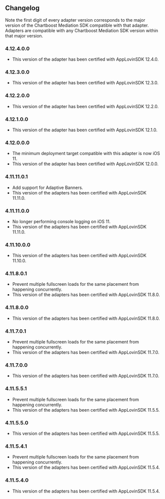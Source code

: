 ## Changelog

Note the first digit of every adapter version corresponds to the major version of the Chartboost Mediation SDK compatible with that adapter. 
Adapters are compatible with any Chartboost Mediation SDK version within that major version.

### 4.12.4.0.0
- This version of the adapter has been certified with AppLovinSDK 12.4.0.

### 4.12.3.0.0
- This version of the adapter has been certified with AppLovinSDK 12.3.0.

### 4.12.2.0.0
- This version of the adapter has been certified with AppLovinSDK 12.2.0.

### 4.12.1.0.0
- This version of the adapter has been certified with AppLovinSDK 12.1.0.

### 4.12.0.0.0
- The minimum deployment target compatible with this adapter is now iOS 11.
- This version of the adapter has been certified with AppLovinSDK 12.0.0.

### 4.11.11.0.1
- Add support for Adaptive Banners.
- This version of the adapters has been certified with AppLovinSDK 11.11.0.

### 4.11.11.0.0
- No longer performing console logging on iOS 11.
- This version of the adapters has been certified with AppLovinSDK 11.11.0.

### 4.11.10.0.0
- This version of the adapters has been certified with AppLovinSDK 11.10.0.

### 4.11.8.0.1
- Prevent multiple fullscreen loads for the same placement from happening concurrently.
- This version of the adapters has been certified with AppLovinSDK 11.8.0.

### 4.11.8.0.0
- This version of the adapters has been certified with AppLovinSDK 11.8.0.

### 4.11.7.0.1
- Prevent multiple fullscreen loads for the same placement from happening concurrently.
- This version of the adapters has been certified with AppLovinSDK 11.7.0.

### 4.11.7.0.0
- This version of the adapters has been certified with AppLovinSDK 11.7.0.

### 4.11.5.5.1
- Prevent multiple fullscreen loads for the same placement from happening concurrently.
- This version of the adapters has been certified with AppLovinSDK 11.5.5.

### 4.11.5.5.0
- This version of the adapters has been certified with AppLovinSDK 11.5.5.

### 4.11.5.4.1
- Prevent multiple fullscreen loads for the same placement from happening concurrently.
- This version of the adapters has been certified with AppLovinSDK 11.5.4.

### 4.11.5.4.0
- This version of the adapters has been certified with AppLovinSDK 11.5.4.
